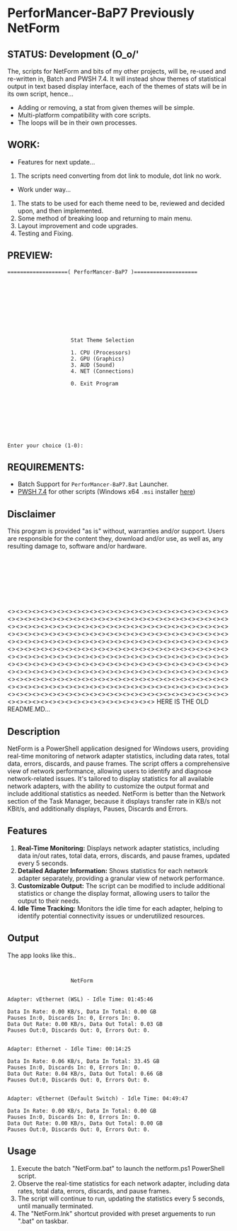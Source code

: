 # PerforMancer-BaP7 Previously NetForm
## STATUS: Development (O_o/'
The, scripts for NetForm and bits of my other projects, will be, re-used and re-written in, Batch and PWSH 7.4. It will instead show themes of statistical output in text based display interface, each of the themes of stats will be in its own script, hence...
- Adding or removing, a stat from given themes will be simple.
- Multi-platform compatibility with core scripts.
- The loops will be in their own processes.

## WORK:
- Features for next update...
1. The scripts need converting from dot link to module, dot link no work.
- Work under way...
1. The stats to be used for each theme need to be, reviewed and decided upon, and then implemented.
2. Some method of breaking loop and returning to main menu.
3. Layout improvement and code upgrades.
4. Testing and Fixing.


## PREVIEW:
```
===================( PerforMancer-BaP7 )====================










                    Stat Theme Selection

                    1. CPU (Processors)
                    2. GPU (Graphics)
                    3. AUD (Sound)
                    4. NET (Connections)

                    0. Exit Program









Enter your choice (1-0):

```

## REQUIREMENTS:
- Batch Support for `PerforMancer-BaP7.Bat` Launcher.
- [PWSH 7.4](https://github.com/PowerShell/PowerShell/releases/tag/v7.4.0) for other scripts (Windows x64 `.msi` installer [here](https://github.com/PowerShell/PowerShell/releases/download/v7.4.0/PowerShell-7.4.0-win-x64.msi)) 

## Disclaimer
This program is provided "as is" without, warranties and/or support. Users are responsible for the content they, download and/or use, as well as, any resulting damage to, software and/or hardware.





<BR>
<BR>
<BR>
<BR>
<BR>
<BR>

<><><><><><><><><><><><><><><><><><><><><><><><><><><><><><><><><><><><><><><><><><><><><><><><><><><><><><><><><><><><><><><><><><><><><><><><><><><><><><><><><><><><><><><><><><><><><><><><><><><><><><><><><><><><><><><><><><><><><><><><><><><><><><><><><><><><><><><><><><><><><><><><><><><><><><><><><><><><><><><><><><><><><><><><><><><><><><><><><><><><><><><><><><><><><><><><><><><><><><><><><><><><><><><><><><><><><><><><><><><><><><><><><><><><><><><><><><><><><><><><><><><><><><><><><><><><><><><><><><><><><><><><><><><><><><><><><><><><><><><><><><><><><><><><><><><><><><><><><><><><><><><><><><><><><><><><><><><><><><><><><><><><><><><><><><><><><><><><><><><><><><>
HERE IS THE OLD README.MD...


## Description
NetForm is a PowerShell application designed for Windows users, providing real-time monitoring of network adapter statistics, including data rates, total data, errors, discards, and pause frames. 
The script offers a comprehensive view of network performance, allowing users to identify and diagnose network-related issues.
It's tailored to display statistics for all available network adapters, with the ability to customize the output format and include additional statistics as needed.
NetForm is better than the Network section of the Task Manager, because it displays transfer rate in KB/s not KBit/s, and additionally displays, Pauses, Discards and Errors. 

## Features

1. **Real-Time Monitoring:** Displays network adapter statistics, including data in/out rates, total data, errors, discards, and pause frames, updated every 5 seconds.
2. **Detailed Adapter Information:** Shows statistics for each network adapter separately, providing a granular view of network performance.
3. **Customizable Output:** The script can be modified to include additional statistics or change the display format, allowing users to tailor the output to their needs.
4. **Idle Time Tracking:** Monitors the idle time for each adapter, helping to identify potential connectivity issues or underutilized resources.

## Output
The app looks like this..
```


                    NetForm


Adapter: vEthernet (WSL) - Idle Time: 01:45:46

Data In Rate: 0.00 KB/s, Data In Total: 0.00 GB
Pauses In:0, Discards In: 0, Errors In: 0.
Data Out Rate: 0.00 KB/s, Data Out Total: 0.03 GB
Pauses Out:0, Discards Out: 0, Errors Out: 0.


Adapter: Ethernet - Idle Time: 00:14:25

Data In Rate: 0.06 KB/s, Data In Total: 33.45 GB
Pauses In:0, Discards In: 0, Errors In: 0.
Data Out Rate: 0.04 KB/s, Data Out Total: 0.66 GB
Pauses Out:0, Discards Out: 0, Errors Out: 0.


Adapter: vEthernet (Default Switch) - Idle Time: 04:49:47

Data In Rate: 0.00 KB/s, Data In Total: 0.00 GB
Pauses In:0, Discards In: 0, Errors In: 0.
Data Out Rate: 0.00 KB/s, Data Out Total: 0.00 GB
Pauses Out:0, Discards Out: 0, Errors Out: 0.
```

## Usage

1. Execute the batch "NetForm.bat" to launch the netform.ps1 PowerShell script.
2. Observe the real-time statistics for each network adapter, including data rates, total data, errors, discards, and pause frames.
3. The script will continue to run, updating the statistics every 5 seconds, until manually terminated.
4. The "NetForm.lnk" shortcut provided with preset arguements to run ".bat" on taskbar.
